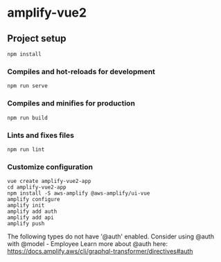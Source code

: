 # amplify-vue2

## Project setup
```
npm install
```

### Compiles and hot-reloads for development
```
npm run serve
```

### Compiles and minifies for production
```
npm run build
```

### Lints and fixes files
```
npm run lint
```

### Customize configuration
```
vue create amplify-vue2-app
cd amplify-vue2-app
npm install -S aws-amplify @aws-amplify/ui-vue
amplify configure
amplify init
amplify add auth
amplify add api
amplify push

```

The following types do not have '@auth' enabled. Consider using @auth with @model
         - Employee
Learn more about @auth here: https://docs.amplify.aws/cli/graphql-transformer/directives#auth

